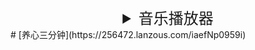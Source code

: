 <div align='center' ><font size='5'><details><summary>音乐播放器</summary>
<p></p>
<iframe frameborder="no" border="0" marginwidth="0" marginheight="0" width=298 height=52 src="//music.163.com/outchain/player?type=2&id=1645064&auto=0&height=32"></iframe>
<iframe frameborder="no" border="0" marginwidth="0" marginheight="0" width=298 height=52 src="//music.163.com/outchain/player?type=2&id=27901832&auto=0&height=32"></iframe>
<iframe frameborder="no" border="0" marginwidth="0" marginheight="0" width=298 height=52 src="//music.163.com/outchain/player?type=2&id=26565006&auto=0&height=32"></iframe>
<iframe frameborder="no" border="0" marginwidth="0" marginheight="0" width=298 height=52 src="//music.163.com/outchain/player?type=2&id=28535071&auto=0&height=32"></iframe>
<iframe frameborder="no" border="0" marginwidth="0" marginheight="0" width=298 height=52 src="//music.163.com/outchain/player?type=2&id=33255251&auto=0&height=32"></iframe>
<iframe frameborder="no" border="0" marginwidth="0" marginheight="0" width=298 height=52 src="//music.163.com/outchain/player?type=2&id=1332662636&auto=0&height=32"></iframe></details>
</font></div>
# [养心三分钟](https://256472.lanzous.com/iaefNp0959i)
